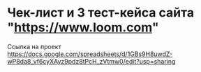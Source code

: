 # Чек-лист и 3 тест-кейса сайта "https://www.loom.com"
Ссылка на проект https://docs.google.com/spreadsheets/d/1GBs9H8uwdZ-wP8da8_vf6cyXAyz9pdz8tPcH_zVtmw0/edit?usp=sharing
